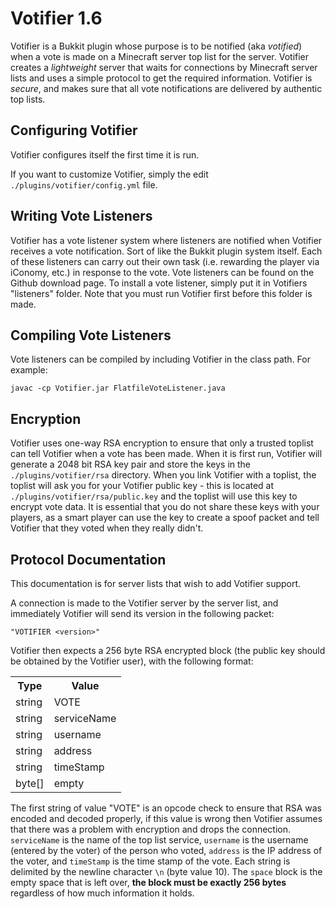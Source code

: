 # Votifier 1.6

Votifier is a Bukkit plugin whose purpose is to be notified (aka *votified*) when a vote is made on a Minecraft server top list for the server.  Votifier creates a *lightweight* server that waits for connections by Minecraft server lists and uses a simple protocol to get the required information.  Votifier is *secure*, and makes sure that all vote notifications are delivered by authentic top lists.

## Configuring Votifier

Votifier configures itself the first time it is run.

If you want to customize Votifier, simply the edit `./plugins/votifier/config.yml` file.

## Writing Vote Listeners

Votifier has a vote listener system where listeners are notified when Votifier receives a vote notification. Sort of like the Bukkit plugin system itself. Each of these listeners can carry out their own task (i.e. rewarding the player via iConomy, etc.) in response to the vote. Vote listeners can be found on the Github download page.  To install a vote listener, simply put it in Votifiers "listeners" folder.  Note that you must run Votifier first before this folder is made.

## Compiling Vote Listeners

Vote listeners can be compiled by including Votifier in the class path. For example:

    javac -cp Votifier.jar FlatfileVoteListener.java

## Encryption

Votifier uses one-way RSA encryption to ensure that only a trusted toplist can tell Votifier when a vote has been made.  When it is first run, Votifier will generate a 2048 bit RSA key pair and store the keys in the `./plugins/votifier/rsa` directory.  When you link Votifier with a toplist, the toplist will ask you for your Votifier public key - this is located at `./plugins/votifier/rsa/public.key` and the toplist will use this key to encrypt vote data.  It is essential that you do not share these keys with your players, as a smart player can use the key to create a spoof packet and tell Votifier that they voted when they really didn't.

## Protocol Documentation

This documentation is for server lists that wish to add Votifier support.

A connection is made to the Votifier server by the server list, and immediately Votifier will send its version in the following packet:

    "VOTIFIER <version>"

Votifier then expects a 256 byte RSA encrypted block (the public key should be obtained by the Votifier user), with the following format:

<table>
	<tr>
		<th>Type</th>
		<th>Value</th>
	</tr>
	<tr>
		<td>string</td>
		<td>VOTE</td>
	</tr>
	<tr>
		<td>string</td>
		<td>serviceName</td>
	</tr>
	<tr>
		<td>string</td>
		<td>username</td>
	</tr>
	<tr>
		<td>string</td>
		<td>address</td>
	</tr>
	<tr>
		<td>string</td>
		<td>timeStamp</td>
	</tr>
	<tr>
		<td>byte[]</td>
		<td>empty</td>
	</tr>
</table>

The first string of value "VOTE" is an opcode check to ensure that RSA was encoded and decoded properly, if this value is wrong then Votifier assumes that there was a problem with encryption and drops the connection. `serviceName` is the name of the top list service, `username` is the username (entered by the voter) of the person who voted, `address` is the IP address of the voter, and `timeStamp` is the time stamp of the vote.  Each string is delimited by the newline character `\n` (byte value 10).  The `space` block is the empty space that is left over, **the block must be exactly 256 bytes** regardless of how much information it holds.